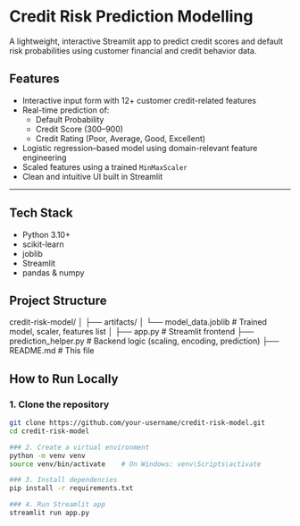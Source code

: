 # Credit Risk Prediction Modelling

A lightweight, interactive Streamlit app to predict credit scores and default risk probabilities using customer financial and credit behavior data.

## Features

- Interactive input form with 12+ customer credit-related features
- Real-time prediction of:
  - Default Probability
  - Credit Score (300–900)
  - Credit Rating (Poor, Average, Good, Excellent)
- Logistic regression–based model using domain-relevant feature engineering
- Scaled features using a trained `MinMaxScaler`
- Clean and intuitive UI built in Streamlit

---

## Tech Stack

- Python 3.10+
- scikit-learn
- joblib
- Streamlit
- pandas & numpy
  
## Project Structure

credit-risk-model/
│
├── artifacts/
│ └── model_data.joblib # Trained model, scaler, features list
│
├── app.py # Streamlit frontend
├── prediction_helper.py # Backend logic (scaling, encoding, prediction)
├── README.md # This file

## How to Run Locally

### 1. Clone the repository
```bash
git clone https://github.com/your-username/credit-risk-model.git
cd credit-risk-model

### 2. Create a virtual environment
python -m venv venv
source venv/bin/activate    # On Windows: venv\Scripts\activate

### 3. Install dependencies
pip install -r requirements.txt

### 4. Run Streamlit app
streamlit run app.py
